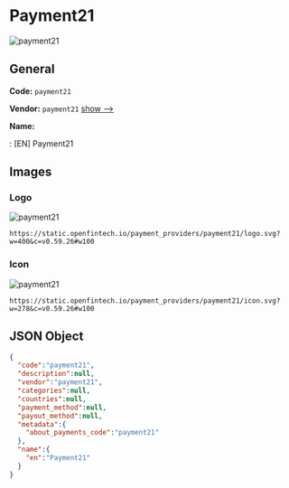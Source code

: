 
# Payment21 
![payment21](https://static.openfintech.io/payment_providers/payment21/logo.svg?w=400&c=v0.59.26#w100)  

## General 
 
**Code:** `payment21` 
 
**Vendor:** `payment21` [show -->](/vendors/payment21/) 
 
**Name:** 
 
:	[EN] Payment21 
 

## Images 

### Logo 
 
![payment21](https://static.openfintech.io/payment_providers/payment21/logo.svg?w=400&c=v0.59.26#w100)  

```
https://static.openfintech.io/payment_providers/payment21/logo.svg?w=400&c=v0.59.26#w100
```  

### Icon 
 
![payment21](https://static.openfintech.io/payment_providers/payment21/icon.svg?w=278&c=v0.59.26#w100)  

```
https://static.openfintech.io/payment_providers/payment21/icon.svg?w=278&c=v0.59.26#w100
```  

## JSON Object 

```json
{
  "code":"payment21",
  "description":null,
  "vendor":"payment21",
  "categories":null,
  "countries":null,
  "payment_method":null,
  "payout_method":null,
  "metadata":{
    "about_payments_code":"payment21"
  },
  "name":{
    "en":"Payment21"
  }
}
```  
